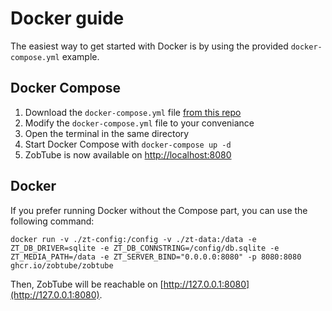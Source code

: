 # Docker guide

The easiest way to get started with Docker is by using the provided `docker-compose.yml` example.

## Docker Compose

1. Download the `docker-compose.yml` file [from this repo](https://raw.githubusercontent.com/zobtube/zobtube/master/docs/docker/docker-compose.yml)
2. Modify the `docker-compose.yml` file to your conveniance
3. Open the terminal in the same directory
4. Start Docker Compose with `docker-compose up -d`
5. ZobTube is now available on [http://localhost:8080](http://localhost:8080)

## Docker

If you prefer running Docker without the Compose part, you can use the following command:

```
docker run -v ./zt-config:/config -v ./zt-data:/data -e ZT_DB_DRIVER=sqlite -e ZT_DB_CONNSTRING=/config/db.sqlite -e ZT_MEDIA_PATH=/data -e ZT_SERVER_BIND="0.0.0.0:8080" -p 8080:8080 ghcr.io/zobtube/zobtube
```

Then, ZobTube will be reachable on [http://127.0.0.1:8080](http://127.0.0.1:8080).
